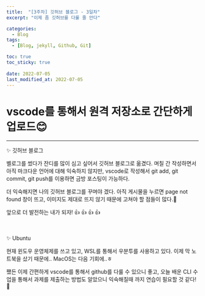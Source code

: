 ```yaml
---
title:  "[3주차] 깃허브 블로그 - 3일차"
excerpt: "이제 좀 깃허브를 다룰 줄 안다"

categories:
  - Blog
tags:
  - [Blog, jekyll, Github, Git]

toc: true
toc_sticky: true
 
date: 2022-07-05
last_modified_at: 2022-07-05
---
```


# vscode를 통해서 원격 저장소로 간단하게 업로드😊
***

✨ 깃허브 블로그

벨로그를 썼다가 잔디를 많이 심고 싶어서 깃허브 블로그로 옮겼다. 며칠 간 작성하면서 아직 마크다운 언어에 대해 익숙하지 않지만, vscode로 작성해서 git add, git commit, git push를 이용하면 금방 포스팅이 가능하다. 

더 익숙해지면 나의 깃허브 블로그를 꾸며야 겠다. 아직 게시물을 누르면 page not found 창이 뜨고, 이미지도 제대로 뜨지 않기 때문에 고쳐야 할 점들이 많다.🧐

앞으로 더 발전하는 내가 되자! 👍  👍  👍  👍 

<br>

✨ Ubuntu

현재 윈도우 운영체제를 쓰고 있고, WSL를 통해서 우분투를 사용하고 있다. 이제 막 노트북을 샀기 때문에.. MacOS는 다음 기회에..ㅎ

쨌든 이제 간편하게 vscode를 통해서 github를 다룰 수 있으니 좋고, 오늘 배운 CLI 수업을 통해서 과제를 제출하는 방법도 알았으니 익숙해질때 까지 연습이 필요할 것 같다! 📝 